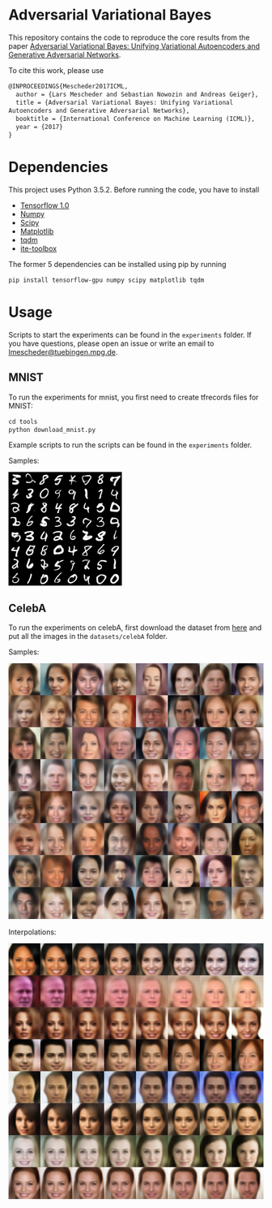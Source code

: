 # Adversarial Variational Bayes
This repository contains the code to reproduce the core results from the paper [Adversarial Variational Bayes: Unifying Variational Autoencoders and Generative Adversarial Networks](https://arxiv.org/abs/1701.04722).

To cite this work, please use
```
@INPROCEEDINGS{Mescheder2017ICML,
  author = {Lars Mescheder and Sebastian Nowozin and Andreas Geiger},
  title = {Adversarial Variational Bayes: Unifying Variational Autoencoders and Generative Adversarial Networks},
  booktitle = {International Conference on Machine Learning (ICML)},
  year = {2017}
}
```

# Dependencies
This project uses Python 3.5.2. Before running the code, you have to install
* [Tensorflow 1.0](https://www.tensorflow.org/)
* [Numpy](http://www.numpy.org/)
* [Scipy](https://www.scipy.org/)
* [Matplotlib](http://matplotlib.org/)
* [tqdm](https://pypi.python.org/pypi/tqdm)
* [ite-toolbox](https://bitbucket.org/szzoli/ite-in-python/)

The former 5 dependencies can be installed using pip by running
```
pip install tensorflow-gpu numpy scipy matplotlib tqdm
```

# Usage
Scripts to start the experiments can be found in the `experiments` folder. If you have questions, please
open an issue or write an email to lmescheder@tuebingen.mpg.de.

## MNIST
To run the experiments for mnist, you first need to create tfrecords files for MNIST:
```
cd tools
python download_mnist.py
```
Example scripts to run the scripts can be found in the `experiments` folder.

Samples:

![MNIST samples](img/mnist_samples.png)

## CelebA
To run the experiments on celebA, first download the dataset from [here](http://mmlab.ie.cuhk.edu.hk/projects/CelebA.html) and put all the images in the `datasets/celebA` folder.

Samples:

![celebA samples](img/celebA_samples.png)

Interpolations:

![celebA interpolations](img/celebA_interp.png)
